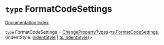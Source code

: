 # `type` FormatCodeSettings

[Documentation Index](../README.md)

`type` FormatCodeSettings = [ChangePropertyTypes](../type.ChangePropertyTypes/README.md)\<[ts.FormatCodeSettings](../interface.FormatCodeSettings/README.md), \{indentStyle: [IndentStyle](../enum.IndentStyle.2/README.md) | [ts.IndentStyle](../enum.IndentStyle/README.md)}>